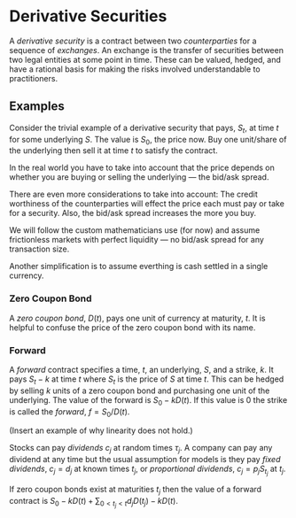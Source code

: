 # Derivative Securities

A _derivative security_ is a contract between two _counterparties_ for a
sequence of _exchanges_. An exchange is the transfer of securities between
two legal entities at some point in time.  These can be valued, hedged,
and have a rational basis for making the risks involved understandable
to practitioners.

## Examples

Consider the trivial example of a derivative security that pays, $S_t$,
at time $t$ for some underlying $S$.  The value is $S_0$, the price now.
Buy one unit/share of the underlying then sell it at time $t$ to satisfy
the contract.

In the real world you have to take into account that the price depends on
whether you are buying or selling the underlying &mdash; the bid/ask
spread.

There are even more considerations to take into account: The credit
worthiness of the counterparties will effect the price each must pay or
take for a security.  Also, the bid/ask spread increases the more you
buy.

We will follow the custom mathematicians use (for now) and assume
frictionless markets with perfect liquidity &mdash; no bid/ask spread
for any transaction size.

Another simplification is to assume everthing is cash settled in a
single currency.

### Zero Coupon Bond

A _zero coupon bond_, $D(t)$, pays one unit of currency at maturity, $t$.
It is helpful to confuse the price of the zero coupon bond with its name.

### Forward

A _forward_ contract specifies a time, $t$, an underlying, $S$, and a
strike, $k$. It pays $S_t - k$ at time $t$ where $S_t$ is the price of $S$
at time $t$. This can be hedged by selling $k$ units of a zero coupon bond
and purchasing one unit of the underlying.  The value of the forward is
$S_0 - kD(t)$. If this value is $0$ the strike is called the _forward_,
$f = S_0/D(t)$.

(Insert an example of why linearity does not hold.)

Stocks can pay _dividends_ $c_j$ at random times $\tau_j$.
A company can pay any dividend at any time but the usual assumption for
models is they pay _fixed dividends_, $c_j = d_j$ at known times $t_j$,
or _proportional dividends_, $c_j = p_jS_{t_j}$ at $t_j$.

If zero coupon bonds exist at maturities $t_j$ then the value of a
forward contract is $S_0 -kD(t) + \sum_{0 < t_j < t} d_jD(t_j) - kD(t)$.
